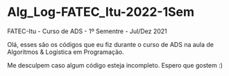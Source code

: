 # Alg_Log-FATEC_Itu-2022-1Sem
FATEC-Itu - Curso de ADS - 1º Sementre - Jul/Dez 2021

Olá, esses são os códigos que eu fiz durante o curso de ADS na aula de Algoritmos & Logistica em Programação.

Me desculpem caso algum código esteja incompleto. Espero que gostem :)
